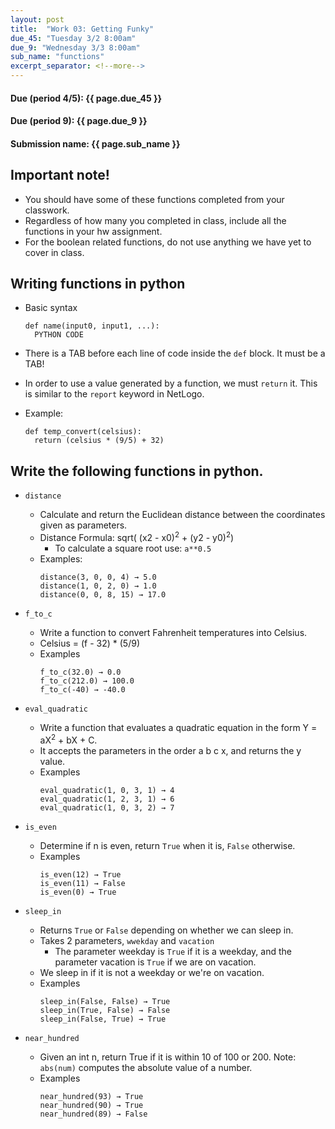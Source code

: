 ```yaml
---
layout: post
title:  "Work 03: Getting Funky"
due_45: "Tuesday 3/2 8:00am"
due_9: "Wednesday 3/3 8:00am"
sub_name: "functions"
excerpt_separator: <!--more-->
---
```


#### Due (period 4/5): {{ page.due_45 }}
#### Due (period 9): {{ page.due_9 }}

#### Submission name: {{ page.sub_name }}
<!--more-->

## Important note!
  * You should have some of these functions completed from your classwork.
  * Regardless of how many you completed in class, include all the functions in your hw assignment.
  * For the boolean related functions, do not use anything we have yet to cover in class.

## Writing functions in python
  * Basic syntax
    ```
    def name(input0, input1, ...):
      PYTHON CODE
    ```
  * There is a TAB before each line of code inside the `def` block. It must be a TAB!

  * In order to use a value generated by a function, we must `return` it. This is similar to the `report` keyword in NetLogo.

  * Example:
    ```
    def temp_convert(celsius):
      return (celsius * (9/5) + 32)
    ```

## Write the following functions in python.
  * `distance`

    - Calculate and return the Euclidean distance between the coordinates given as parameters.
    - Distance Formula: sqrt( (x2 - x0)<sup>2</sup> + (y2 - y0)<sup>2</sup>)
      - To calculate a square root use:  `a**0.5`
    - Examples:
      ```
      distance(3, 0, 0, 4) → 5.0
      distance(1, 0, 2, 0) → 1.0
      distance(0, 0, 8, 15) → 17.0
      ```

  * `f_to_c`
    * Write a function to convert Fahrenheit temperatures into Celsius.
    * Celsius = (f - 32) * (5/9)
    * Examples
      ```
      f_to_c(32.0) → 0.0
      f_to_c(212.0) → 100.0
      f_to_c(-40) → -40.0
      ```
  * `eval_quadratic`
    - Write a function that evaluates a quadratic equation in the form Y = aX<sup>2</sup> + bX + C.
    - It accepts the parameters in the order a b c x, and returns the y value.
    - Examples
      ```
      eval_quadratic(1, 0, 3, 1) → 4
      eval_quadratic(1, 2, 3, 1) → 6
      eval_quadratic(1, 0, 3, 2) → 7
      ```

  * `is_even`
    - Determine if n is even, return `True` when it is, `False` otherwise.
    - Examples
      ```
      is_even(12) → True
      is_even(11) → False
      is_even(0) → True
      ```

  * `sleep_in`
    - Returns `True` or `False` depending on whether we can sleep in.
    - Takes 2 parameters, `wwekday` and `vacation`
      - The parameter weekday is `True` if it is a weekday, and the parameter vacation is `True` if we are on vacation.
    - We sleep in if it is not a weekday or we're on vacation.
    - Examples
      ```
      sleep_in(False, False) → True
      sleep_in(True, False) → False
      sleep_in(False, True) → True
      ```

  * `near_hundred`
    - Given an int n, return True if it is within 10 of 100 or 200. Note: `abs(num)` computes the absolute value of a number.
    - Examples
      ```
      near_hundred(93) → True
      near_hundred(90) → True
      near_hundred(89) → False
      ```
